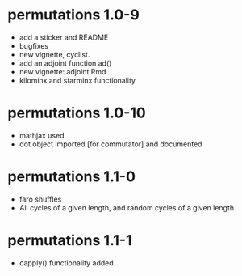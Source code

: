 # permutations 1.0-9

- add a sticker and README
- bugfixes
- new vignette, cyclist.
- add an adjoint function ad()
- new vignette: adjoint.Rmd
- kilominx and starminx functionality

# permutations 1.0-10

- mathjax used
- dot object imported [for commutator] and documented

# permutations 1.1-0

- faro shuffles
- All cycles of a given length, and random cycles of a given length

# permutations 1.1-1

- capply() functionality added